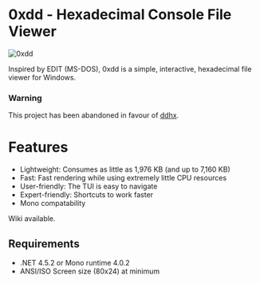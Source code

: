 # 0xdd - Hexadecimal Console File Viewer

![0xdd](http://dd86k.github.io/imgs/0xdd1.png)

Inspired by EDIT (MS-DOS), 0xdd is a simple, interactive, hexadecimal file viewer for Windows.

### Warning
This project has been abandoned in favour of [ddhx](https://github.com/dd86k/ddhx).

# Features
- Lightweight: Consumes as little as 1,976 KB (and up to 7,160 KB)
- Fast: Fast rendering while using extremely little CPU resources
- User-friendly: The TUI is easy to navigate
- Expert-friendly: Shortcuts to work faster
- Mono compatability

Wiki available.

## Requirements

- .NET 4.5.2 or Mono runtime 4.0.2
- ANSI/ISO Screen size (80x24) at minimum